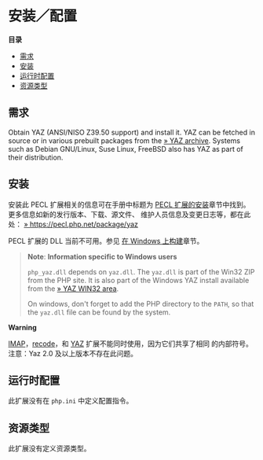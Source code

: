 安装／配置
==========

**目录**

-   [需求](/yaz/setup.html#需求)
-   [安装](/yaz/setup.html#安装)
-   [运行时配置](/yaz/setup.html#运行时配置)
-   [资源类型](/yaz/setup.html#资源类型)

需求
----

Obtain YAZ (ANSI/NISO Z39.50 support) and install it. YAZ can be fetched
in source or in various prebuilt packages from the
<a href="http://ftp.indexdata.dk/pub/yaz/" class="link external">» YAZ archive</a>.
Systems such as Debian GNU/Linux, Suse Linux, FreeBSD also has YAZ as
part of their distribution.

安装
----

安装此 PECL 扩展相关的信息可在手册中标题为
<a href="/install/pecl.html" class="link">PECL 扩展的安装</a>章节中找到。更多信息如新的发行版本、下载、源文件、
维护人员信息及变更日志等，都在此处：
<a href="https://pecl.php.net/package/yaz" class="link external">» https://pecl.php.net/package/yaz</a>

PECL 扩展的 DLL 当前不可用。参见
<a href="/install/windows/legacy/index.html#install.windows.legacy.building" class="link">在 Windows 上构建</a>章节。

> **Note**: **Information specific to Windows users**  
>
> `php_yaz.dll` depends on `yaz.dll`. The `yaz.dll` is part of the Win32
> ZIP from the PHP site. It is also part of the Windows YAZ install
> available from the
> <a href="http://ftp.indexdata.dk/pub/yaz/win32/" class="link external">» YAZ WIN32 area</a>.
>
> On windows, don't forget to add the PHP directory to the `PATH`, so
> that the `yaz.dll` file can be found by the system.

**Warning**

<a href="/book/imap.html" class="link">IMAP</a>，<a href="/book/recode.html" class="link">recode</a>，和
<a href="/book/yaz.html" class="link">YAZ</a>
扩展不能同时使用，因为它们共享了相同 的内部符号。注意：Yaz 2.0
及以上版本不存在此问题。

运行时配置
----------

此扩展没有在 `php.ini` 中定义配置指令。

资源类型
--------

此扩展没有定义资源类型。
